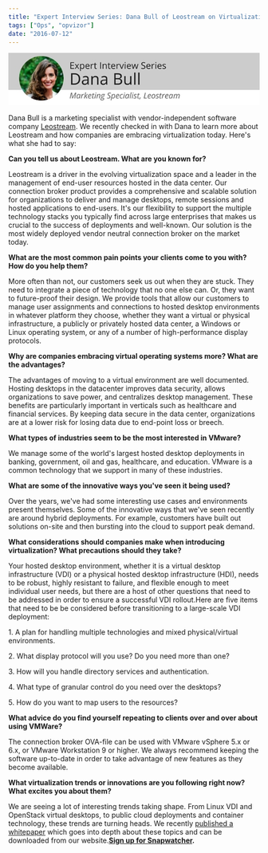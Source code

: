 ```yaml
---
title: "Expert Interview Series: Dana Bull of Leostream on Virtualization"
tags: ["Ops", "opvizor"]
date: "2016-07-12"
---
```


![Dana Bull, Leostream](/images/blog/Dana-Bull_600x.jpg)

Dana Bull is a marketing specialist with vendor-independent software company [Leostream](https://www.leostream.com/). We recently checked in with Dana to learn more about Leostream and how companies are embracing virtualization today. Here's what she had to say:

**Can you tell us about Leostream. What are you known for?** 

Leostream is a driver in the evolving virtualization space and a leader in the management of end-user resources hosted in the data center. Our connection broker product provides a comprehensive and scalable solution for organizations to deliver and manage desktops, remote sessions and hosted applications to end-users. It's our flexibility to support the multiple technology stacks you typically find across large enterprises that makes us crucial to the success of deployments and well-known. Our solution is the most widely deployed vendor neutral connection broker on the market today. 

**What are the most common pain points your clients come to you with? How do you help them?** 

More often than not, our customers seek us out when they are stuck. They need to integrate a piece of technology that no one else can. Or, they want to future-proof their design. We provide tools that allow our customers to manage user assignments and connections to hosted desktop environments in whatever platform they choose, whether they want a virtual or physical infrastructure, a publicly or privately hosted data center, a Windows or Linux operating system, or any of a number of high-performance display protocols. 

**Why are companies embracing virtual operating systems more? What are the advantages?** 

The advantages of moving to a virtual environment are well documented. Hosting desktops in the datacenter improves data security, allows organizations to save power, and centralizes desktop management. These benefits are particularly important in verticals such as healthcare and financial services. By keeping data secure in the data center, organizations are at a lower risk for losing data due to end-point loss or breech. 

**What types of industries seem to be the most interested in VMware?** 

We manage some of the world's largest hosted desktop deployments in banking, government, oil and gas, healthcare, and education. VMware is a common technology that we support in many of these industries. 

**What are some of the innovative ways you've seen it being used?** 

Over the years, we've had some interesting use cases and environments present themselves. Some of the innovative ways that we've seen recently are around hybrid deployments. For example, customers have built out solutions on-site and then bursting into the cloud to support peak demand. 

**What considerations should companies make when introducing virtualization? What precautions should they take?** 

Your hosted desktop environment, whether it is a virtual desktop infrastructure (VDI) or a physical hosted desktop infrastructure (HDI), needs to be robust, highly resistant to failure, and flexible enough to meet individual user needs, but there are a host of other questions that need to be addressed in order to ensure a successful VDI rollout.Here are five items that need to be be considered before transitioning to a large-scale VDI deployment: 

1\. A plan for handling multiple technologies and mixed physical/virtual environments. 

2\. What display protocol will you use? Do you need more than one? 

3\. How will you handle directory services and authentication. 

4\. What type of granular control do you need over the desktops? 

5\. How do you want to map users to the resources? 

**What advice do you find yourself repeating to clients over and over about using VMWare?** 

The connection broker OVA-file can be used with VMware vSphere 5.x or 6.x, or VMware Workstation 9 or higher. We always recommend keeping the software up-to-date in order to take advantage of new features as they become available.

**What virtualization trends or innovations are you following right now? What excites you about them?** 

We are seeing a lot of interesting trends taking shape. From Linux VDI and OpenStack virtual desktops, to public cloud deployments and container technology, these trends are turning heads. We recently [published a whitepaper](https://www.leostream.com/whitepaper/top-5-desktop-virtualization-trends-to-look-for-in-2016) which goes into depth about these topics and can be downloaded from our website.**[Sign up for Snapwatcher](https://mediashower.com/ce2/42483/3/4744).**
